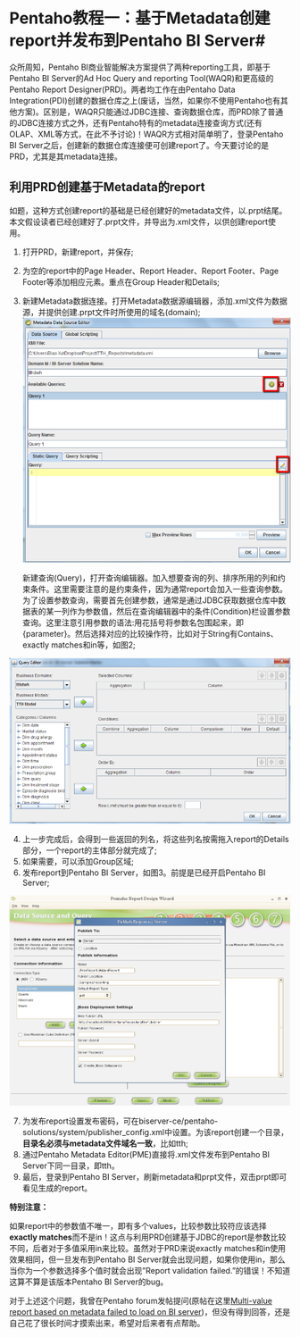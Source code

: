 # Pentaho教程一：基于Metadata创建report并发布到Pentaho BI Server#

众所周知，Pentaho BI商业智能解决方案提供了两种reporting工具，即基于Pentaho BI Server的Ad Hoc Query and reporting Tool(WAQR)和更高级的Pentaho Report Designer(PRD)。两者均工作在由Pentaho Data Integration(PDI)创建的数据仓库之上(废话，当然，如果你不使用Pentaho也有其他方案)。区别是，WAQR只能通过JDBC连接、查询数据仓库，而PRD除了普通的JDBC连接方式之外，还有Pentaho特有的metadata连接查询方式(还有OLAP、XML等方式，在此不予讨论)！WAQR方式相对简单明了，登录Pentaho BI Server之后，创建新的数据仓库连接便可创建report了。今天要讨论的是PRD，尤其是其metadata连接。

## 利用PRD创建基于Metadata的report

如题，这种方式创建report的基础是已经创建好的metadata文件，以.prpt结尾。本文假设读者已经创建好了.prpt文件，并导出为.xmI文件，以供创建report使用。

1. 打开PRD，新建report，并保存;
2. 为空的report中的Page Header、Report Header、Report Footer、Page Footer等添加相应元素。重点在Group Header和Details;
3. 新建Metadata数据连接。打开Metadata数据源编辑器，添加.xmI文件为数据源，并提供创建.prpt文件时所使用的域名(domain);
![MetadataSourceEditor](https://github.com/MacIt/tutorial/blob/master/img/MetadataSourceEditor.png)

	新建查询(Query)，打开查询编辑器。加入想要查询的列、排序所用的列和约束条件。这里需要注意的是约束条件，因为通常report会加入一些查询参数。为了设置参数查询，需要首先创建参数，通常是通过JDBC获取数据仓库中数据表的某一列作为参数值，然后在查询编辑器中的条件(Condition)栏设置参数查询。这里注意引用参数的语法:用花括号将参数名包围起来，即{parameter}。然后选择对应的比较操作符，比如对于String有Contains、exactly matches和in等，如图2;
	
![QueryEditor](https://github.com/MacIt/tutorial/blob/master/img/QueryEditor.png)

4. 上一步完成后，会得到一些返回的列名，将这些列名按需拖入report的Details部分，一个report的主体部分就完成了;
5. 如果需要，可以添加Group区域;
6. 发布report到Pentaho BI Server，如图3。前提是已经开启Pentaho BI Server;

![PublishReport](https://github.com/MacIt/tutorial/blob/master/img/PublishReport.png)
 
7. 为发布report设置发布密码，可在biserver-ce/pentaho-solutions/system/publisher_config.xml中设置。为该report创建一个目录，**目录名必须与metadata文件域名一致**，比如tth;
8. 通过Pentaho Metadata Editor(PME)直接将.xmI文件发布到Pentaho BI Server下同一目录，即tth。
9. 最后，登录到Pentaho BI Server，刷新metadata和prpt文件，双击prpt即可看见生成的report。

**特别注意：**

如果report中的参数值不唯一，即有多个values，比较参数比较符应该选择**exactly matches**而不是in！这点与利用PRD创建基于JDBC的report是参数比较不同，后者对于多值采用in来比较。虽然对于PRD来说exactly matches和in使用效果相同，但一旦发布到Pentaho BI Server就会出现问题，如果你使用in，那么当你为一个参数选择多个值时就会出现”Report validation failed.”的错误！不知道这算不算是该版本Pentaho BI Server的bug。

对于上述这个问题，我曾在Pentaho forum发帖提问(原帖在这里[Multi-value report based on metadata failed to load on BI server](http://forums.pentaho.com/showthread.php?93280-Multi-value-report-based-on-metadata-failed-to-load-on-BI-server&p=278644#post278644))，但没有得到回答，还是自己花了很长时间才摸索出来，希望对后来者有点帮助。